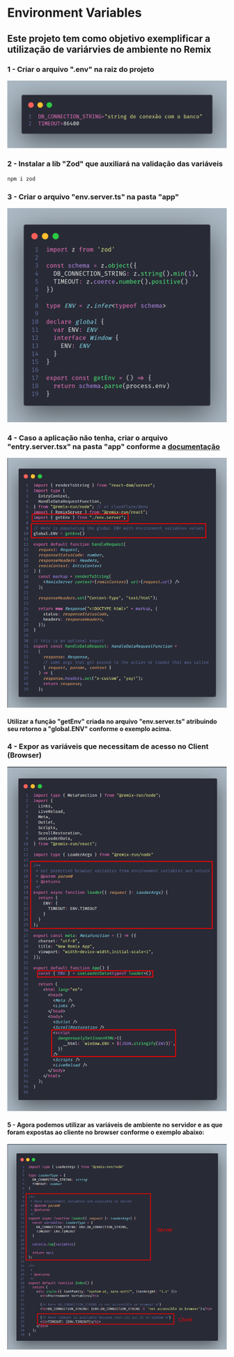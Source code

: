 # Environment Variables

## Este projeto tem como objetivo exemplificar a utilização de variárvies de ambiente no Remix

### 1 - Criar o arquivo **".env"** na raiz do projeto

![.env file](documentation/env.png)

### 2 - Instalar a lib **"Zod"** que auxiliará na validação das variáveis

```sh
npm i zod
```

### 3 - Criar o arquivo **"env.server.ts"** na pasta "app"

![.env file](documentation/envServer.png)

### 4 - Caso a aplicação não tenha, criar o arquivo **"entry.server.tsx"** na pasta **"app"** conforme a [documentação](https://remix.run/docs/en/1.14.3/file-conventions/entry.server)

![entry.server file](documentation/entryServerFile.png)

#### Utilizar a função **"getEnv"** criada no arquivo **"env.server.ts"** atribuindo seu retorno a **"global.ENV"** conforme o exemplo acima.

### 4 - Expor as variáveis que necessitam de acesso no Client (Browser)

![entry.server file](documentation/rootFile.png)

#### 5 - Agora podemos utilizar as variáveis de ambiente no servidor e as que foram expostas ao cliente no browser conforme o exemplo abaixo:

![entry.server file](documentation/useEnvVariables.png)
